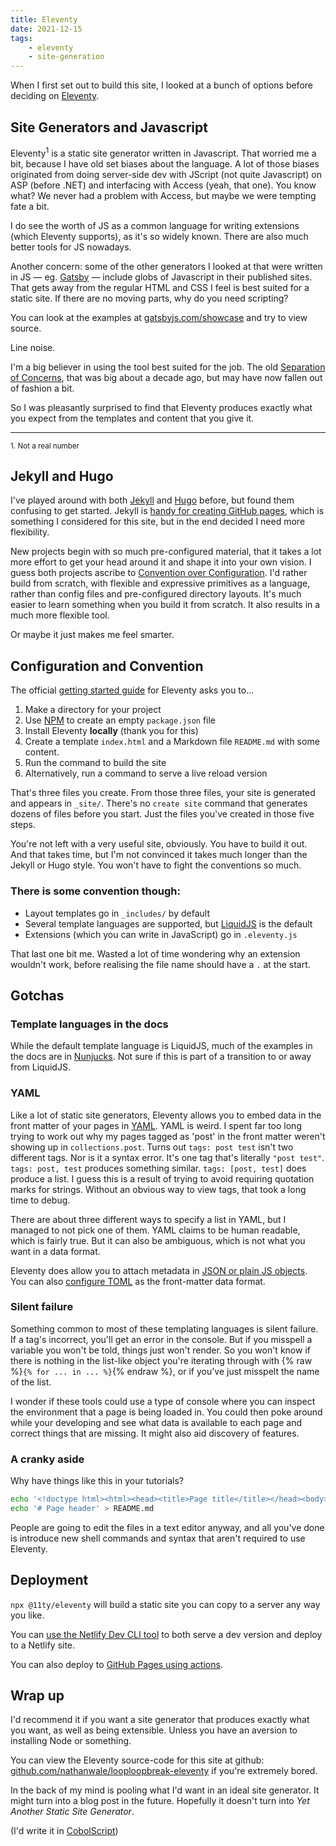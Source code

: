 ```yaml
---
title: Eleventy
date: 2021-12-15
tags: 
    - eleventy
    - site-generation
---
```

When I first set out to build this site, I looked at a bunch of options before deciding on [Eleventy](https://www.11ty.dev/).

## Site Generators and Javascript
Eleventy<sup>1</sup> is a static site generator written in Javascript. That worried me a bit, because I have old set biases about the language. A lot of those biases originated from doing server-side dev with JScript (not quite Javascript) on ASP (before .NET) and interfacing with Access (yeah, that one). You know what? We never had a problem with Access, but maybe we were tempting fate a bit.

I do see the worth of JS as a common language for writing extensions (which Eleventy supports), as it's so widely known. There are also much better tools for JS nowadays.

Another concern: some of the other generators I looked at that were written in JS — eg. [Gatsby](https://www.gatsbyjs.com/) — include globs of Javascript in their published sites. That gets away from the regular HTML and CSS I feel is best suited for a static site. If there are no moving parts, why do you need scripting?

You can look at the examples at [gatsbyjs.com/showcase](https://www.gatsbyjs.com/showcase/) and try to view source. 

Line noise. 

I'm a big believer in using the tool best suited for the job. The old [Separation of Concerns](https://en.wikipedia.org/wiki/Separation_of_concerns), that was big about a decade ago, but may have now fallen out of fashion a bit.

So I was pleasantly surprised to find that Eleventy produces exactly what you expect from the templates and content that you give it.
___
<small>1. Not a real number</small>

## Jekyll and Hugo

I've played around with both [Jekyll](https://jekyllrb.com/) and [Hugo](https://gohugo.io/) before, but found them confusing to get started. Jekyll is [handy for creating GitHub pages](https://docs.github.com/en/pages/setting-up-a-github-pages-site-with-jekyll/about-github-pages-and-jekyll), which is something I considered for this site, but in the end decided I need more flexibility.

New projects begin with so much pre-configured material, that it takes a lot more effort to get your head around it and shape it into your own vision. I guess both projects ascribe to [Convention over Configuration](https://en.wikipedia.org/wiki/Convention_over_configuration). I'd rather build from scratch, with flexible and expressive primitives as a language, rather than config files and pre-configured directory layouts. It's much easier to learn something when you build it from scratch. It also results in a much more flexible tool.

Or maybe it just makes me feel smarter.

## Configuration and Convention

The official [getting started guide](https://www.11ty.dev/docs/getting-started/) for Eleventy asks you to...

1. Make a directory for your project
2. Use [NPM](https://www.npmjs.com/) to create an empty `package.json` file
3. Install Eleventy **locally** (thank you for this)
4. Create a template `index.html` and a Markdown file `README.md` with some content.
5. Run the command to build the site
6. Alternatively, run a command to serve a live reload version

That's three files you create. From those three files, your site is generated and appears in `_site/`. There's no `create site` command that generates dozens of files before you start. Just the files you've created in those five steps.

You're not left with a very useful site, obviously. You have to build it out. And that takes time, but I'm not convinced it takes much longer than the Jekyll or Hugo style. You won't have to fight the conventions so much.

### There is some convention though:

- Layout templates go in `_includes/` by default
- Several template languages are supported, but [LiquidJS](https://liquidjs.com) is the default
- Extensions (which you can write in JavaScript) go in `.eleventy.js`

That last one bit me. Wasted a lot of time wondering why an extension wouldn't work, before realising the file name should have a `.` at the start.

## Gotchas
### Template languages in the docs
While the default template language is LiquidJS, much of the examples in the docs are in [Nunjucks](https://mozilla.github.io/nunjucks/). Not sure if this is part of a transition to or away from LiquidJS.

### YAML
Like a lot of static site generators, Eleventy allows you to embed data in the front matter of your pages in [YAML](https://yaml.org/). YAML is weird. I spent far too long trying to work out why my pages tagged as 'post' in the front matter weren't showing up in `collections.post`. Turns out `tags: post test` isn't two different tags. Nor is it a syntax error. It's one tag that's literally `"post test"`. `tags: post, test` produces something similar. `tags: [post, test]` does produce a list. I guess this is a result of trying to avoid requiring quotation marks for strings. Without an obvious way to view tags, that took a long time to debug.

There are about three different ways to specify a list in YAML, but I managed to not pick one of them. YAML claims to be human readable, which is fairly true. But it can also be ambiguous, which is not what you want in a data format.

Eleventy does allow you to attach metadata in [JSON or plain JS objects](https://www.11ty.dev/docs/data-frontmatter/). You can also [configure TOML](https://www.11ty.dev/docs/data-frontmatter-customize/#example-using-toml-for-front-matter-parsing) as the front-matter data format.

### Silent failure
Something common to most of these templating languages is silent failure. If a tag's incorrect, you'll get an error in the console. But if you misspell a variable you won't be told, things just won't render. So you won't know if there is nothing in the list-like object you're iterating through with {% raw %}`{% for ... in ... %}`{% endraw %}, or if you've just misspelt the name of the list.

I wonder if these tools could use a type of console where you can inspect the environment that a page is being loaded in. You could then poke around while your developing and see what data is available to each page and correct things that are missing. It might also aid discovery of features.


### A cranky aside

Why have things like this in your tutorials?

```bash
echo '<!doctype html><html><head><title>Page title</title></head><body><p>Hi</p></body></html>' > index.html
echo '# Page header' > README.md
```

People are going to edit the files in a text editor anyway, and all you've done is introduce new shell commands and syntax that aren't required to use Eleventy. 

## Deployment
`npx @11ty/eleventy` will build a static site you can copy to a server any way you like. 

You can [use the Netlify Dev CLI tool](https://docs.netlify.com/cli/get-started/#run-a-local-development-environment) to both serve a dev version and deploy to a Netlify site.

You can also deploy to [GitHub Pages using actions](https://iamdanielmarino.com/posts/deploying-my-eleventy-site-to-github-pages/).

## Wrap up

I'd recommend it if you want a site generator that produces exactly what you want, as well as being extensible. Unless you have an aversion to installing Node or something.

You can view the Eleventy source-code for this site at github: [github.com/nathanwale/looploopbreak-eleventy](https://github.com/nathanwale/looploopbreak-eleventy) if you're extremely bored.

In the back of my mind is pooling what I'd want in an ideal site generator. It might turn into a blog post in the future. Hopefully it doesn't turn into *Yet Another Static Site Generator*.

(I'd write it in [CobolScript](https://en.wikipedia.org/wiki/CobolScript))